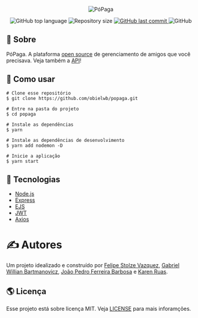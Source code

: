 <p align="center">
  <img alt="PóPaga" src="https://user-images.githubusercontent.com/79005271/141879254-bdcea31e-36c4-4c07-b6f9-6425cf737612.gif">
</p>

<p align="center">
  <img alt="GitHub top language" src="https://img.shields.io/github/languages/top/obielwb/popaga.svg">

  <img alt="Repository size" src="https://img.shields.io/github/repo-size/obielwb/popaga.svg">
  <a href="https://github.com/obielwb/popaga/commits/master">
    <img alt="GitHub last commit" src="https://img.shields.io/github/last-commit/obielwb/popaga.svg">
  </a>
  <img alt="GitHub" src="https://img.shields.io/github/license/obielwb/popaga.svg">
</p>

## 🎯 Sobre

PóPaga. A plataforma [open source](https://opensource.org/history) de gerenciamento de amigos que você precisava. Veja também a [API](https://github.com/oJPBarbosa/popaga-api)!

## 🙋 Como usar

```
# Clone esse repositório
$ git clone https://github.com/obielwb/popaga.git

# Entre na pasta do projeto
$ cd popaga

# Instale as dependências
$ yarn

# Instale as dependências de desenvolvimento
$ yarn add nodemon -D

# Inicie a aplicação
$ yarn start
```

## :rocket: Tecnologias

- [Node.js](https://nodejs.org/)
- [Express](https://expressjs.com/)
- [EJS](https://ejs.co/)
- [JWT](https://jwt.io/)
- [Axios](https://axios-http.com/)

# ✍️ Autores

Um projeto idealizado e construído por [Felipe Stolze Vazquez](https://github.com/Vazqual), [Gabriel Willian Bartmanovicz](https://github.com/obielwb), [João Pedro Ferreira Barbosa](https://github.com/oJPBarbosa) e [Karen Ruas](https://github.com/annRuas).

## 🌎 Licença

Esse projeto está sobre licença MIT. Veja [LICENSE](https://github.com/obielwb/popaga/blob/main/LICENSE) para mais inforamções.
